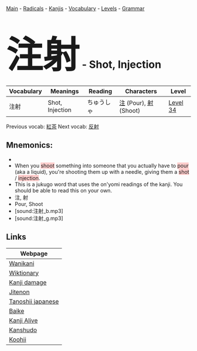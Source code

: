 <style> bigfont {font-size: 100px}</style>
[Main](../README.md) -
[Radicals](../radicals.md) -
[Kanjis](../kanjis.md) -
[Vocabulary](../vocabulary.md) -
[Levels](../levels.md) -
[Grammar](../grammar.md)
# <bigfont> 注射</bigfont> - Shot, Injection 

| Vocabulary | Meanings | Reading | Characters | Level |
| --- | --- | --- | --- | --- |
| 注射 | Shot, Injection | ちゅうしゃ |  [注](../kanjis/注.md) (Pour), [射](../kanjis/射.md) (Shoot) | [Level 34](../levels/wk_level34.md) |

Previous vocab: [紅茶](紅茶.md) Next vocab: [反射](反射.md) 

## Mnemonics:

* 
* When you <span style="background-color:#ffcccb"> shoot</span> something into someone that you actually have to <span style="background-color:#ffcccb"> pour</span> (aka a liquid), you're shooting them up with a needle, giving them a <span style="background-color:#ffcccb"> shot</span> / <span style="background-color:#ffcccb"> injection</span>.
* This is a jukugo word that uses the on'yomi readings of the kanji. You should be able to read this on your own.
* 注, 射
* Pour, Shoot
* [sound:注射_b.mp3]
* [sound:注射_g.mp3]


## Links 

| Webpage |
| --- |
| [Wanikani          ](https://www.wanikani.com/kanji/注射) |
| [Wiktionary        ](https://en.wiktionary.org/wiki/注射) |
| [Kanji damage      ](http://www.kanjidamage.com/kanji/search?utf8=✓&q=注射) |
| [Jitenon           ](https://jitenon.com/kanji/注射) |
| [Tanoshii japanese ](https://www.tanoshiijapanese.com/dictionary/kanji.cfm?k=注射) |
| [Baike             ](https://baike.baidu.com/item/注射) |
| [Kanji Alive       ](https://app.kanjialive.com/注射) |
| [Kanshudo          ](https://www.kanshudo.com/searchmn?q=注射) |
| [Koohii            ](https://kanji.koohii.com/study/kanji/注射) |
